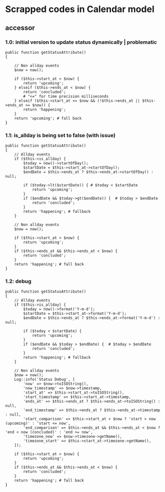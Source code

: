 # Scrapped codes in Calendar model 

## accessor 
### 1.0: initial version to update status dynamically | problematic
    public function getStatusAttribute()
    {

        // Non allday events 
        $now = now();

        if ($this->start_at > $now) {
            return 'upcoming';
        } elseif ($this->ends_at < $now) {
            return 'concluded';
            # "<=" for time precision milliseconds 
        } elseif ($this->start_at <= $now && (!$this->ends_at || $this->ends_at >= $now)) {
            return 'happening';
        }
        return 'upcoming'; # fall back 
    }
### 1.1: is_allday is being set to false (with issue)
    public function getStatusAttribute()
    {
        // Allday events 
        if ($this->is_allday) {
            $today = now()->startOfDay();
            $startDate = $this->start_at->startOfDay();
            $endDate = $this->ends_at ? $this->ends_at->startOfDay() : null;

            if ($today->lt($startDate)) { # $today < $startDate 
                return 'upcoming';
            }
            if ($endDate && $today->gt($endDate)) {  # $today > $endDate 
                return 'concluded';
            }
            return 'happening'; # fallback 
        }

        // Non allday events 
        $now = now();

        if ($this->start_at > $now) {
            return 'upcoming';
        }
        if ($this->ends_at && $this->ends_at < $now) {
            return 'concluded';
        }
        return 'happening'; # fall back 
    }
### 1.2: debug
    public function getStatusAttribute()
    {
        // Allday events 
        if ($this->is_allday) {
            $today = now()->format('Y-m-d');
            $startDate = $this->start_at->format('Y-m-d');
            $endDate = $this->ends_at ? $this->ends_at->format('Y-m-d') : null;

            if ($today < $startDate) {
                return 'upcoming';
            }
            if ($endDate && $today > $endDate) {  # $today > $endDate 
                return 'concluded';
            }
            return 'happening'; # fallback 
        }

        // Non allday events 
        $now = now();
        Log::info('Status Debug', [
            'now' => $now->toISOString(),
            'now_timestamp' => $now->timestamp,
            'start_at' => $this->start_at->toISOString(),
            'start_timestamp' => $this->start_at->timestamp,
            'ends_at' => $this->ends_at ? $this->ends_at->toISOString() : null,
            'end_timestamp' => $this->ends_at ? $this->ends_at->timestamp : null,
            'start_comparison' => $this->start_at > $now ? 'start > now (upcoming)' : 'start <= now',
            'end_comparison' => $this->ends_at && $this->ends_at < $now ? 'end < now (concluded)' : 'end >= now',
            'timezone_now' => $now->timezone->getName(),
            'timezone_start' => $this->start_at->timezone->getName(),
        ]);

        if ($this->start_at > $now) {
            return 'upcoming';
        }
        if ($this->ends_at && $this->ends_at < $now) {
            return 'concluded';
        }
        return 'happening'; # fall back 
    }